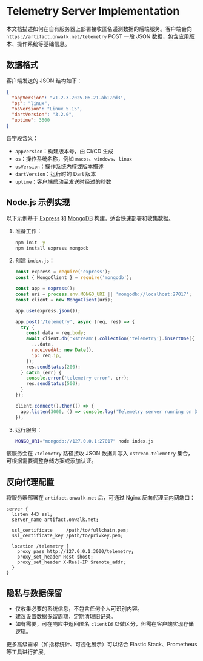 # Telemetry Server Implementation

本文档描述如何在自有服务器上部署接收匿名遥测数据的后端服务。客户端会向 `https://artifact.onwalk.net/telemetry` POST 一段 JSON 数据，包含应用版本、操作系统等基础信息。

## 数据格式

客户端发送的 JSON 结构如下：

```json
{
  "appVersion": "v1.2.3-2025-06-21-ab12cd3",
  "os": "linux",
  "osVersion": "Linux 5.15",
  "dartVersion": "3.2.0",
  "uptime": 3600
}
```

各字段含义：

- `appVersion`：构建版本号，由 CI/CD 生成
- `os`：操作系统名称，例如 `macos`、`windows`、`linux`
- `osVersion`：操作系统内核或版本描述
- `dartVersion`：运行时的 Dart 版本
- `uptime`：客户端启动至发送时经过的秒数

## Node.js 示例实现

以下示例基于 [Express](https://expressjs.com/) 和 [MongoDB](https://www.mongodb.com/) 构建，适合快速部署和收集数据。

1. 准备工作：
   ```bash
   npm init -y
   npm install express mongodb
   ```
2. 创建 `index.js`：
   ```js
   const express = require('express');
   const { MongoClient } = require('mongodb');

   const app = express();
   const uri = process.env.MONGO_URI || 'mongodb://localhost:27017';
   const client = new MongoClient(uri);

   app.use(express.json());

   app.post('/telemetry', async (req, res) => {
     try {
       const data = req.body;
       await client.db('xstream').collection('telemetry').insertOne({
         ...data,
         receivedAt: new Date(),
         ip: req.ip,
       });
       res.sendStatus(200);
     } catch (err) {
       console.error('telemetry error', err);
       res.sendStatus(500);
     }
   });

   client.connect().then(() => {
     app.listen(3000, () => console.log('Telemetry server running on 3000'));
   });
   ```
3. 运行服务：
   ```bash
   MONGO_URI="mongodb://127.0.0.1:27017" node index.js
   ```

该服务会在 `/telemetry` 路径接收 JSON 数据并写入 `xstream.telemetry` 集合，可根据需要调整存储方案或添加认证。

## 反向代理配置

将服务器部署在 `artifact.onwalk.net` 后，可通过 Nginx 反向代理至内网端口：

```nginx
server {
  listen 443 ssl;
  server_name artifact.onwalk.net;

  ssl_certificate     /path/to/fullchain.pem;
  ssl_certificate_key /path/to/privkey.pem;

  location /telemetry {
    proxy_pass http://127.0.0.1:3000/telemetry;
    proxy_set_header Host $host;
    proxy_set_header X-Real-IP $remote_addr;
  }
}
```

## 隐私与数据保留

- 仅收集必要的系统信息，不包含任何个人可识别内容。
- 建议设置数据保留周期，定期清理旧记录。
- 如有需要，可在响应中返回匿名 `clientId` 以做区分，但需在客户端实现存储逻辑。

更多高级需求（如指标统计、可视化展示）可以结合 Elastic Stack、Prometheus 等工具进行扩展。
